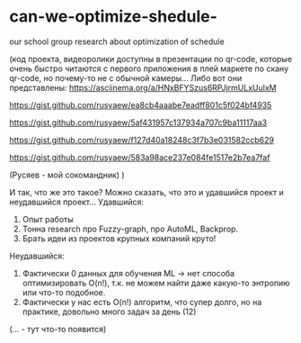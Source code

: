 # can-we-optimize-shedule-
our school group research about optimization of schedule

(код проекта, видеоролики доступны в презентации по qr-code, которые очень быстро читаются с первого приложения в плей маркете по скану qr-code, но почему-то не с обычной камеры...
Либо вот они представлены:
https://asciinema.org/a/HNxBFYSzus6RPJjrmULxUulxM

https://gist.github.com/rusyaew/ea8cb4aaabe7eadff801c5f024bf4935

https://gist.github.com/rusyaew/5af431957c137934a707c9ba11117aa3

https://gist.github.com/rusyaew/f127d40a18248c3f7b3e031582ccb629

https://gist.github.com/rusyaew/583a98ace237e084fe1517e2b7ea7faf

(Русяев - мой сокомандник)
)

И так, что же это такое? Можно сказать, что это и удавшийся проект и неудавшийся проект...
Удавшийся:
1. Опыт работы
2. Тонна research про Fuzzy-graph, про AutoML, Backprop.
3. Брать идеи из проектов крупных компаний круто!

Неудавшийся:
1. Фактически 0 данных для обучения ML -> нет способа оптимизировать O(n!), т.к. не можем найти даже какую-то энтропию или что-то подобное.
2. Фактически у нас есть O(n!) алгоритм, что супер долго, но на практике, довольно много задач за день (12)


(... - тут что-то появится)


